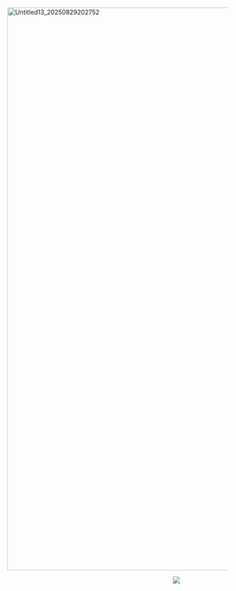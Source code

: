 

⠀⠀⠀⠀⠀⠀⠀⠀⠀⠀⠀⠀⠀⠀⠀⠀⠀⠀⠀ <img width="1280" height="1280" alt="Untitled13_20250829202752" src="https://github.com/user-attachments/assets/e9f626e9-fc85-4f5c-b81f-6f0342c00e51" />

⠀⠀⠀⠀⠀⠀⠀⠀⠀⠀⠀⠀⠀⠀⠀⠀⠀⠀⠀⠀⠀⠀⠀⠀⠀⠀⠀⠀⠀⠀⠀⠀⠀⠀ ⠀⠀ ![](https://komarev.com/ghpvc/?username=your-github-username&abbreviated=true)
